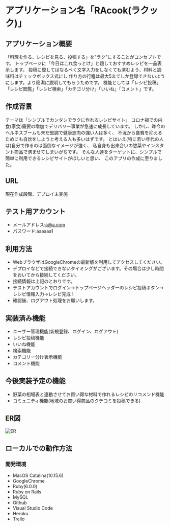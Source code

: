 # アプリケーション名「RAcook(ラクック)」
## アプリケーション概要
「料理を作る、レシピを見る、投稿する」を"ラク"にすることがコンセプトです。
トップページに「今日はこれ食っとけ」と題しておすすめレシピを一品表示します。
投稿に際してはなるべく文字入力をしなくても済むよう、材料と調味料はチェックボックス式にし
作り方の行程は最大5までしか登録できないようにします。より簡潔に説明してもらうためです。
機能としては「レシピ投稿」「レシピ閲覧」「レシピ検索」「カテゴリ分け」「いいね」「コメント」です。
## 作成背景
テーマは「シンプルでカンタンでラクに作れるレシピサイト」
コロナ禍での内食(家食)需要の増加でデリバリー事業が急速に成長しています。
しかし、昨今のヘルネスブームも未だ堅調で健康志向の強い人は多く、
不況から食費を抑えるためにも自炊をしようと考える人も多いはずです。
とはいえ(特に若い年代の人は)自分で作るのは面倒なイメージが強く、
私自身も出来合いの惣菜やインスタント商品で済ませてしまいがちです。
そんな人達をターゲットに、シンプルで簡単に利用できるレシピサイトがほしいと思い、
このアプリの作成に至りました。
## URL
現在作成段階、デプロイ未実施
## テスト用アカウント
- メールアドレス:a@a.com
- パスワード:aaaaaa1
## 利用方法
- WebブラウザはGoogleChromeの最新版を利用してアクセスしてください。
- デプロイなどで接続できないタイミングがございます。その場合は少し時間をおいてから接続してください。
- 接続情報は上記のとおりです。
- テストアカウントでログイン→トップページヘッダーのレシピ投稿ボタン→レシピ情報入力→レシピ完成！
- 確認後、ログアウト処理をお願いします。
## 実装済み機能
- ユーザー管理機能(新規登録、ログイン、ログアウト)
- レシピ投稿機能
- いいね機能
- 検索機能
- カテゴリー分け表示機能
- コメント機能
## 今後実装予定の機能
- 野菜の相場表と連動させてお買い得な材料で作れるレシピのリコメンド機能
- コミュニティ機能(地域のお買い得商品のクチコミを投稿できる)
## ER図
![ER](https://user-images.githubusercontent.com/74100398/110233192-b335bd00-7f65-11eb-8f13-297f5d8bb3d4.png)
## ローカルでの動作方法
### 開発環境
- MacOS Catalina(10.15.6)
- GoogleChrome
- Ruby(6.0.0)
- Ruby on Rails
- MySQL
- Github
- Visual Studio Code
- Heroku
- Trello
